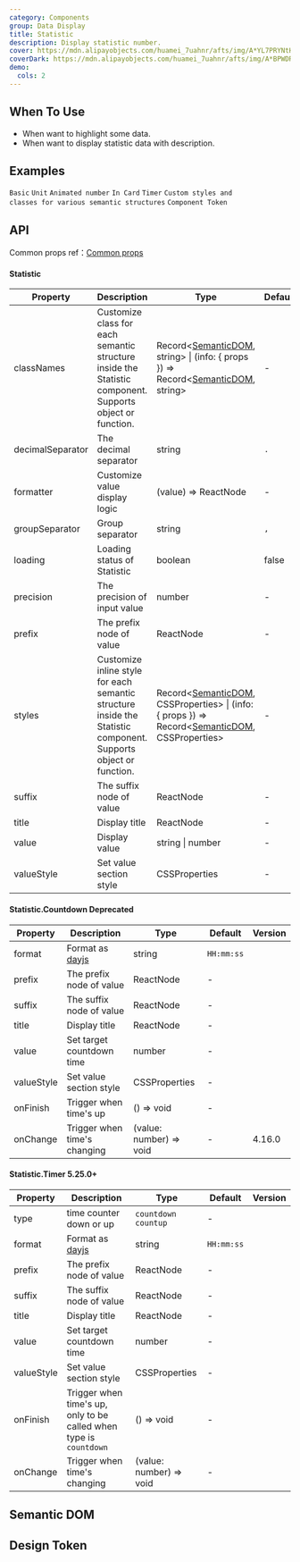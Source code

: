 ```yaml
---
category: Components
group: Data Display
title: Statistic
description: Display statistic number.
cover: https://mdn.alipayobjects.com/huamei_7uahnr/afts/img/A*YL7PRYNtH-4AAAAAAAAAAAAADrJ8AQ/original
coverDark: https://mdn.alipayobjects.com/huamei_7uahnr/afts/img/A*BPWDRbSYxJ4AAAAAAAAAAAAADrJ8AQ/original
demo:
  cols: 2
---
```


## When To Use

- When want to highlight some data.
- When want to display statistic data with description.

## Examples

<!-- prettier-ignore -->
<code src="./demo/basic.tsx">Basic</code>
<code src="./demo/unit.tsx">Unit</code>
<code src="./demo/animated.tsx">Animated number</code>
<code src="./demo/card.tsx" background="grey">In Card</code>
<code src="./demo/timer.tsx" version="5.25.0">Timer</code>
<code src="./demo/style-class.tsx" version="6.0.0">Custom styles and classes for various semantic structures</code>
<code src="./demo/component-token.tsx" debug>Component Token</code>

## API

Common props ref：[Common props](/docs/react/common-props)

#### Statistic

| Property | Description | Type | Default | Version |
| --- | --- | --- | --- | --- |
| classNames | Customize class for each semantic structure inside the Statistic component. Supports object or function. | Record<[SemanticDOM](#semantic-dom), string> \| (info: { props }) => Record<[SemanticDOM](#semantic-dom), string> | - |  |
| decimalSeparator | The decimal separator | string | `.` |  |
| formatter | Customize value display logic | (value) => ReactNode | - |  |
| groupSeparator | Group separator | string | `,` |  |
| loading | Loading status of Statistic | boolean | false | 4.8.0 |
| precision | The precision of input value | number | - |  |
| prefix | The prefix node of value | ReactNode | - |  |
| styles | Customize inline style for each semantic structure inside the Statistic component. Supports object or function. | Record<[SemanticDOM](#semantic-dom), CSSProperties> \| (info: { props }) => Record<[SemanticDOM](#semantic-dom), CSSProperties> | - |  |
| suffix | The suffix node of value | ReactNode | - |  |
| title | Display title | ReactNode | - |  |
| value | Display value | string \| number | - |  |
| valueStyle | Set value section style | CSSProperties | - |  |

#### Statistic.Countdown <Badge type="error">Deprecated</Badge>

<Antd component="Alert" title="When using version >= 5.25.0, Please use Statistic.Timer instead." type="warning" banner="true"></Antd>

<!-- prettier-ignore -->
| Property | Description | Type | Default | Version |
| --- | --- | --- | --- | --- |
| format | Format as [dayjs](https://day.js.org/) | string | `HH:mm:ss` |  |
| prefix | The prefix node of value | ReactNode | - |  |
| suffix | The suffix node of value | ReactNode | - |  |
| title | Display title | ReactNode | - |  |
| value | Set target countdown time | number | - |  |
| valueStyle | Set value section style | CSSProperties | - |  |
| onFinish | Trigger when time's up | () => void | - |  |
| onChange | Trigger when time's changing | (value: number) => void | - | 4.16.0 |

#### Statistic.Timer <Badge>5.25.0+</Badge>

| Property | Description | Type | Default | Version |
| --- | --- | --- | --- | --- |
| type | time counter down or up | `countdown` `countup` | - |  |
| format | Format as [dayjs](https://day.js.org/) | string | `HH:mm:ss` |  |
| prefix | The prefix node of value | ReactNode | - |  |
| suffix | The suffix node of value | ReactNode | - |  |
| title | Display title | ReactNode | - |  |
| value | Set target countdown time | number | - |  |
| valueStyle | Set value section style | CSSProperties | - |  |
| onFinish | Trigger when time's up, only to be called when type is `countdown` | () => void | - |  |
| onChange | Trigger when time's changing | (value: number) => void | - |  |

## Semantic DOM

<code src="./demo/_semantic.tsx" simplify="true"></code>

## Design Token

<ComponentTokenTable component="Statistic"></ComponentTokenTable>
